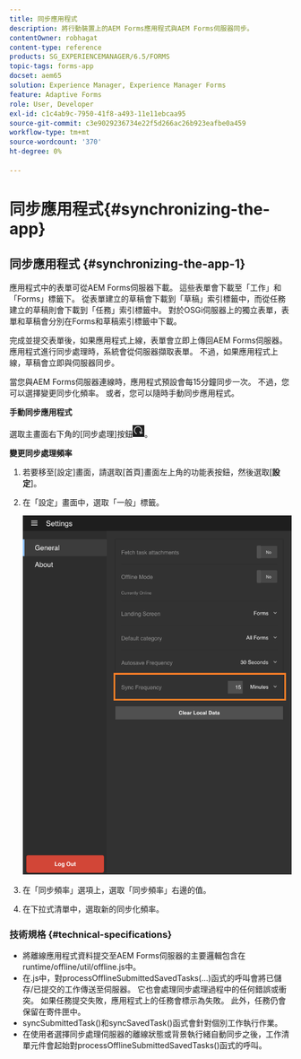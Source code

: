 ```yaml
---
title: 同步應用程式
description: 將行動裝置上的AEM Forms應用程式與AEM Forms伺服器同步。
contentOwner: robhagat
content-type: reference
products: SG_EXPERIENCEMANAGER/6.5/FORMS
topic-tags: forms-app
docset: aem65
solution: Experience Manager, Experience Manager Forms
feature: Adaptive Forms
role: User, Developer
exl-id: c1c4ab9c-7950-41f8-a493-11e11ebcaa95
source-git-commit: c3e9029236734e22f5d266ac26b923eafbe0a459
workflow-type: tm+mt
source-wordcount: '370'
ht-degree: 0%

---
```


# 同步應用程式{#synchronizing-the-app}

## 同步應用程式 {#synchronizing-the-app-1}

應用程式中的表單可從AEM Forms伺服器下載。 這些表單會下載至「工作」和「Forms」標籤下。 從表單建立的草稿會下載到「草稿」索引標籤中，而從任務建立的草稿則會下載到「任務」索引標籤中。 對於OSGi伺服器上的獨立表單，表單和草稿會分別在Forms和草稿索引標籤中下載。

完成並提交表單後，如果應用程式上線，表單會立即上傳回AEM Forms伺服器。 應用程式進行同步處理時，系統會從伺服器擷取表單。 不過，如果應用程式上線，草稿會立即與伺服器同步。

當您與AEM Forms伺服器連線時，應用程式預設會每15分鐘同步一次。 不過，您可以選擇變更同步化頻率。 或者，您可以隨時手動同步應用程式。

**手動同步應用程式**

選取主畫面右下角的[同步處理]按鈕![sync-app](assets/sync-app.png)。

**變更同步處理頻率**

1. 若要移至[設定]畫面，請選取[首頁]畫面左上角的功能表按鈕，然後選取[**設定**]。
1. 在「設定」畫面中，選取「一般」標籤。

   ![一般設定視窗中的同步頻率設定](assets/gen-settings-2.png)

1. 在「同步頻率」選項上，選取「同步頻率」右邊的值。
1. 在下拉式清單中，選取新的同步化頻率。

### 技術規格 {#technical-specifications}

* 將離線應用程式資料提交至AEM Forms伺服器的主要邏輯包含在runtime/offline/util/offline.js中。
* 在.js中，對processOfflineSubmittedSavedTasks(...)函式的呼叫會將已儲存/已提交的工作傳送至伺服器。 它也會處理同步處理過程中的任何錯誤或衝突。 如果任務提交失敗，應用程式上的任務會標示為失敗。 此外，任務仍會保留在寄件匣中。
* syncSubmittedTask()和syncSavedTask()函式會針對個別工作執行作業。
* 在使用者選擇同步處理伺服器的離線狀態或背景執行緒自動同步之後，工作清單元件會起始對processOfflineSubmittedSavedTasks()函式的呼叫。
